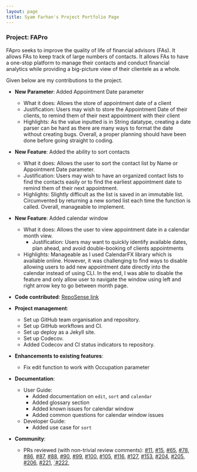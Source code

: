 ```yaml
---
layout: page
title: Syam Farhan's Project Portfolio Page
---
```


### Project: FAPro

FApro seeks to improve the quality of life of financial advisors (FAs). It allows FAs to keep track of large numbers of contacts. It allows FAs to have a one-stop platform to manage their contacts and conduct financial analytics while providing a big-picture view of their clientele as a whole.

Given below are my contributions to the project.

* **New Parameter**: Added Appointment Date parameter
  * What it does: Allows the store of appointment date of a client
  * Justification: Users may wish to store the Appointment Date of their clients, to remind them of their next appointment with their client 
  * Highlights: As the value inputted is in String datatype, creating a date parser can be hard as there are many ways to format the date without creating bugs. Overall, a proper planning should have been done before going straight to coding. 

* **New Feature**: Added the ability to sort contacts
  * What it does: Allows the user to sort the contact list by Name or Appointment Date parameter.
  * Justification: Users may wish to have an organized contact lists to find the contacts easily or to find the earliest appointment date to remind them of their next appointment.
  * Highlights: Slightly difficult as the list is saved in an immutable list. Circumvented by returning a new sorted list each time the function is called. Overall,  manageable to implement.

* **New Feature**: Added calendar window 
  * What it does: Allows the user to view appointment date in a calendar month view.
    * Justification: Users may want to quickly identify available dates, plan ahead, and avoid double-booking of clients appointments
  * Highlights: Manageable as I used CalendarFX library which is available online. However, it was challenging to find ways to disable allowing users to add new appointment date directly into the calendar instead of using CLI. In the end, I was able to disable the feature and only allow user to navigate the window using left and right arrow key to go between month page. 
  
* **Code contributed**: [RepoSense link](https://nus-cs2103-ay2324s1.github.io/tp-dashboard/?search=syamfarh&sort=groupTitle&sortWithin=title&timeframe=commit&mergegroup=&groupSelect=groupByRepos&breakdown=true&checkedFileTypes=docs~functional-code~test-code&since=2023-09-22)

* **Project management**:
  * Set up GitHub team organisation and repository.
  * Set up GitHub workflows and CI.
  * Set up deploy as a Jekyll site.
  * Set up Codecov.
  * Added Codecov and CI status indicators to repository.

* **Enhancements to existing features**:
  * Fix edit function to work with Occupation parameter
  
* **Documentation**:
    * User Guide:
        * Added documentation on `edit`, `sort` and `calendar`
        * Added glossary section
        * Added known issues for calendar window
        * Added common questions for calendar window issues
    * Developer Guide:
        * Added use case for `sort`

* **Community**:
    * PRs reviewed (with non-trivial review comments): [\#11](https://github.com/AY2324S1-CS2103T-W09-1/tp/pull/11), [\#15](https://github.com/AY2324S1-CS2103T-W09-1/tp/pull/15), [\#65](https://github.com/AY2324S1-CS2103T-W09-1/tp/pull/65), [\#78](https://github.com/AY2324S1-CS2103T-W09-1/tp/pull/78), [\#86](https://github.com/AY2324S1-CS2103T-W09-1/tp/pull/86), [\#87](https://github.com/AY2324S1-CS2103T-W09-1/tp/pull/87), [\#88](https://github.com/AY2324S1-CS2103T-W09-1/tp/pull/88), [\#90](https://github.com/AY2324S1-CS2103T-W09-1/tp/pull/90), [\#99](https://github.com/AY2324S1-CS2103T-W09-1/tp/pull/99), [\#100](https://github.com/AY2324S1-CS2103T-W09-1/tp/pull/100), [\#105](https://github.com/AY2324S1-CS2103T-W09-1/tp/pull/105), [\#116](https://github.com/AY2324S1-CS2103T-W09-1/tp/pull/116), [\#127](https://github.com/AY2324S1-CS2103T-W09-1/tp/pull/127), [\#153](https://github.com/AY2324S1-CS2103T-W09-1/tp/pull/153), [\#204](https://github.com/AY2324S1-CS2103T-W09-1/tp/pull/204), [\#205](https://github.com/AY2324S1-CS2103T-W09-1/tp/pull/205), [\#206](https://github.com/AY2324S1-CS2103T-W09-1/tp/pull/206), [\#221](https://github.com/AY2324S1-CS2103T-W09-1/tp/pull/221), [`#222](https://github.com/AY2324S1-CS2103T-W09-1/tp/pull/222),  

